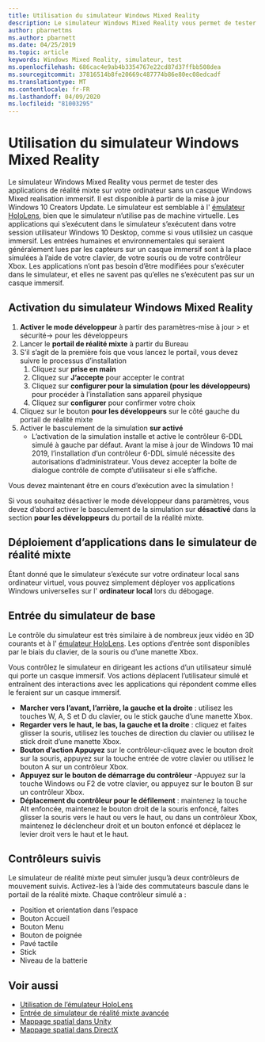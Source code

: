```yaml
---
title: Utilisation du simulateur Windows Mixed Reality
description: Le simulateur Windows Mixed Reality vous permet de tester des applications de réalité mixte sur votre ordinateur sans un casque Windows Mixed realisation immersif.
author: pbarnettms
ms.author: pbarnett
ms.date: 04/25/2019
ms.topic: article
keywords: Windows Mixed Reality, simulateur, test
ms.openlocfilehash: 686cac4e9ab4b3354767e22cd87d37ffbb508dea
ms.sourcegitcommit: 37816514b8fe20669c487774b86e80ec08edcadf
ms.translationtype: MT
ms.contentlocale: fr-FR
ms.lasthandoff: 04/09/2020
ms.locfileid: "81003295"
---
```

# <a name="using-the-windows-mixed-reality-simulator"></a>Utilisation du simulateur Windows Mixed Reality

Le simulateur Windows Mixed Reality vous permet de tester des applications de réalité mixte sur votre ordinateur sans un casque Windows Mixed realisation immersif. Il est disponible à partir de la mise à jour Windows 10 Creators Update. Le simulateur est semblable à l' [émulateur HoloLens](using-the-hololens-emulator.md), bien que le simulateur n’utilise pas de machine virtuelle. Les applications qui s’exécutent dans le simulateur s’exécutent dans votre session utilisateur Windows 10 Desktop, comme si vous utilisiez un casque immersif. Les entrées humaines et environnementales qui seraient généralement lues par les capteurs sur un casque immersif sont à la place simulées à l’aide de votre clavier, de votre souris ou de votre contrôleur Xbox. Les applications n’ont pas besoin d’être modifiées pour s’exécuter dans le simulateur, et elles ne savent pas qu’elles ne s’exécutent pas sur un casque immersif.

## <a name="enabling-the-windows-mixed-reality-simulator"></a>Activation du simulateur Windows Mixed Reality

1. **Activer le mode développeur** à partir des paramètres-mise à jour > et sécurité-> pour les développeurs
2. Lancer le **portail de réalité mixte** à partir du Bureau
3. S’il s’agit de la première fois que vous lancez le portail, vous devez suivre le processus d’installation
   1. Cliquez sur **prise en main**
   2. Cliquez sur **J’accepte** pour accepter le contrat
   3. Cliquez sur **configurer pour la simulation (pour les développeurs)** pour procéder à l’installation sans appareil physique
   4. Cliquez sur **configurer** pour confirmer votre choix
4. Cliquez sur le bouton **pour les développeurs** sur le côté gauche du portail de réalité mixte
5. Activer le basculement de la simulation **sur activé**
   * L’activation de la simulation installe et active le contrôleur 6-DDL simulé à gauche par défaut.  Avant la mise à jour de Windows 10 mai 2019, l’installation d’un contrôleur 6-DDL simulé nécessite des autorisations d’administrateur.  Vous devez accepter la boîte de dialogue contrôle de compte d’utilisateur si elle s’affiche.

Vous devez maintenant être en cours d’exécution avec la simulation !

Si vous souhaitez désactiver le mode développeur dans paramètres, vous devez d’abord activer le basculement de la simulation sur **désactivé** dans la section **pour les développeurs** du portail de la réalité mixte.

## <a name="deploying-apps-to-the-mixed-reality-simulator"></a>Déploiement d’applications dans le simulateur de réalité mixte

Étant donné que le simulateur s’exécute sur votre ordinateur local sans ordinateur virtuel, vous pouvez simplement déployer vos applications Windows universelles sur l' **ordinateur local** lors du débogage.

## <a name="basic-simulator-input"></a>Entrée du simulateur de base

Le contrôle du simulateur est très similaire à de nombreux jeux vidéo en 3D courants et à l' [émulateur HoloLens](using-the-hololens-emulator.md). Les options d’entrée sont disponibles par le biais du clavier, de la souris ou d’une manette Xbox.

Vous contrôlez le simulateur en dirigeant les actions d’un utilisateur simulé qui porte un casque immersif. Vos actions déplacent l’utilisateur simulé et entraînent des interactions avec les applications qui répondent comme elles le feraient sur un casque immersif.
* **Marcher vers l’avant, l’arrière, la gauche et la droite** : utilisez les touches W, A, S et D du clavier, ou le stick gauche d’une manette Xbox.
* **Regarder vers le haut, le bas, la gauche et la droite** : cliquez et faites glisser la souris, utilisez les touches de direction du clavier ou utilisez le stick droit d’une manette Xbox.
* **Bouton d’action Appuyez** sur le contrôleur-cliquez avec le bouton droit sur la souris, appuyez sur la touche entrée de votre clavier ou utilisez le bouton A sur un contrôleur Xbox.
* **Appuyez sur le bouton de démarrage du contrôleur** -Appuyez sur la touche Windows ou F2 de votre clavier, ou appuyez sur le bouton B sur un contrôleur Xbox.
* **Déplacement du contrôleur pour le défilement** : maintenez la touche Alt enfoncée, maintenez le bouton droit de la souris enfoncé, faites glisser la souris vers le haut ou vers le haut, ou dans un contrôleur Xbox, maintenez le déclencheur droit et un bouton enfoncé et déplacez le levier droit vers le haut et le haut.

## <a name="tracked-controllers"></a>Contrôleurs suivis

Le simulateur de réalité mixte peut simuler jusqu’à deux contrôleurs de mouvement suivis. Activez-les à l’aide des commutateurs bascule dans le portail de la réalité mixte. Chaque contrôleur simulé a :
* Position et orientation dans l’espace
* Bouton Accueil
* Bouton Menu
* Bouton de poignée
* Pavé tactile
* Stick
* Niveau de la batterie

## <a name="see-also"></a>Voir aussi
* [Utilisation de l’émulateur HoloLens](using-the-hololens-emulator.md)
* [Entrée de simulateur de réalité mixte avancée](advanced-hololens-emulator-and-mixed-reality-simulator-input.md)
* [Mappage spatial dans Unity](spatial-mapping-in-unity.md)
* [Mappage spatial dans DirectX](spatial-mapping-in-directx.md)
